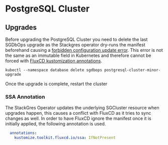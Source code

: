 # PostgreSQL Cluster

## Upgrades

Before upgrading the PostgreSQL Cluster you need to delete the last SGDbOps upgrade as the Stackgres operator dry-runs the manifest beforehand causing a [forbidden configuration update error](https://stackgres.io/doc/1.8/api/responses/error/#forbidden-configuration-update). This error is not the same as an immutable field in Kubernetes and therefore cannot be forced with [FluxCD kustomization annotations](https://fluxcd.io/flux/components/kustomize/kustomizations/#force).

```shell
kubectl --namespace database delete sgdbops postgresql-cluster-minor-upgrade
```

Once the upgrade is complete, restart the cluster

### SSA Annotation

The StackGres Operator updates the underlying SGCluster resource when upgrades happen, this causes a conflict with FluxCD as it tries to sync changes as well. In order to have FluxCD ignore the manifest once it is initially applied, the following annotation is used.

```yaml
  annotations:
    kustomize.toolkit.fluxcd.io/ssa: IfNotPresent
```
